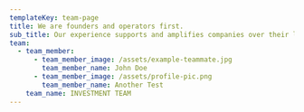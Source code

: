 ```yaml
---
templateKey: team-page
title: We are founders and operators first.
sub_title: Our experience supports and amplifies companies over their lifespan.
team:
  - team_member:
      - team_member_image: /assets/example-teammate.jpg
        team_member_name: John Doe
      - team_member_image: /assets/profile-pic.png
        team_member_name: Another Test
    team_name: INVESTMENT TEAM
---
```


